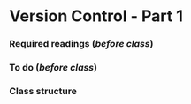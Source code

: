 # Version Control - Part 1

### Required readings (_before class_)

### To do (_before class_)

### Class structure
